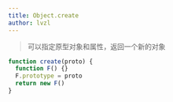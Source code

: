 ```yaml
---
title: Object.create
author: lvzl
---
```


> 可以指定原型对象和属性，返回一个新的对象

```js
function create(proto) {
  function F() {}
  F.prototype = proto
  return new F()
}
```
